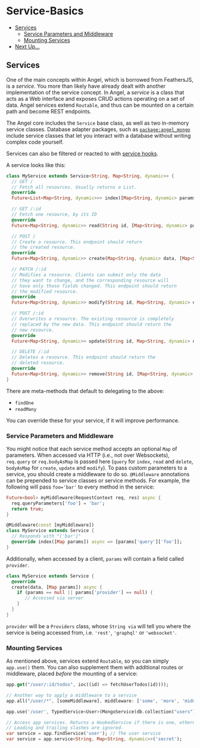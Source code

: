# Service-Basics

* [Services](service-basics.md#services)
  * [Service Parameters and Middleware](service-basics.md#service-parameters-and-middleware)
  * [Mounting Services](service-basics.md#mounting-services)
* [Next Up...](service-basics.md#next-up)

## Services

One of the main concepts within Angel, which is borrowed from FeathersJS, is a _service_. You more than likely have already dealt with another implementation of the service concept. In Angel, a _service_ is a class that acts as a Web interface and exposes CRUD actions operating on a set of data. Angel services extend `Routable`, and thus can be mounted on a certain path and become REST endpoints.

The Angel core includes the `Service` base class, as well as two in-memory service classes. Database adapter packages, such as [`package:angel_mongo`](https://github.com/angel-dart/mongo) include service classes that let you interact with a database without writing complex code yourself.

Services can also be filtered or reacted to with [service hooks](hooks.md).

A service looks like this:

```dart
class MyService extends Service<String, Map<String, dynamic>> {
  // GET /
  // Fetch all resources. Usually returns a List.
  @override
  Future<List<Map<String, dynamic>>> index([Map<String, dynamic> params]);

  // GET /:id
  // Fetch one resource, by its ID
  @override
  Future<Map<String, dynamic>> read(String id, [Map<String, dynamic> params]);

  // POST /
  // Create a resource. This endpoint should return
  // the created resource.
  @override
  Future<Map<String, dynamic>> create(Map<String, dynamic> data, [Map<String, dynamic> params]);

  // PATCH /:id
  // Modifies a resource. Clients can submit only the data
  // they want to change, and the corresponding resource will
  // have only those fields changed. This endpoint should return
  // the modified resource.
  @override
  Future<Map<String, dynamic>> modify(String id, Map<String, dynamic> data, [Map<String, dynamic> params]);

  // POST /:id
  // Overwrites a resource. The existing resource is completely
  // replaced by the new data. This endpoint should return the
  // new resource.
  @override 
  Future<Map<String, dynamic>> update(String id, Map<String, dynamic> data, [Map<String, dynamic> params]);

  // DELETE /:id
  // Deletes a resource. This endpoint should return the
  // deleted resource.
  @override
  Future<Map<String, dynamic>> remove(String id, [Map<String, dynamic> params]);
}
```

There are meta-methods that default to delegating to the above:
* `findOne`
* `readMany`

You can override these for your service, if it will improve performance.

### Service Parameters and Middleware

You might notice that each service method accepts an optional `Map` of parameters. When accessed via HTTP \(i.e., not over Websockets\), `req.query` or `req.bodyAsMap` is passed here \(`query` for `index`, `read` and `delete`, `bodyAsMap` for `create`, `update` and `modify`\). To pass custom parameters to a service, you should create a middleware to do so. `@Middleware` annotations can be prepended to service classes or service methods. For example, the following will pass `foo='bar'` to every method in the service:

```dart
Future<bool> myMiddleware(RequestContext req, res) async {
  req.queryParameters['foo'] = 'bar';
  return true;
}

@Middleware(const [myMiddleware])
class MyService extends Service {
  // Responds with "['bar']"
  @override index([Map params]) async => [params['query']['foo']];
}
```

Additionally, when accessed by a client, `params` will contain a field called `provider`.

```dart
class MyService extends Service {
  @override
  create(data, [Map params]) async {
    if (params == null || params['provider'] == null) {
       // Accessed via server
    }
  }
}
```

`provider` will be a `Providers` class, whose `String via` will tell you where the service is being accessed from, i.e. `'rest'`, `'graphql'` or `'websocket'`.

### Mounting Services

As mentioned above, services extend `Routable`, so you can simply `app.use()` them. You can also supplement them with additional routes or middleware, placed _before_ the mounting of a service:

```dart
app.get("/user/:id/todos", ioc((id) => fetchUserTodos(id))));

// Another way to apply a middleware to a service
app.all("/user/*", [someMiddleware], middleware: ['some', 'more', 'middleware']);

app.use('/user', TypedService<User>(MongoService(db.collection("users"))));

// Access app services. Returns a HookedService if there is one, otherwise just the plain service.
// Leading and trailing slashes are ignored.
var service = app.findService('user'); // The user service
var service = app.service<String, Map<String, dynamic>>('secret'); 
```
